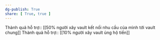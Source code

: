 ```yaml
---
dg-publish: True
share: [ True, true ]
---
```

Thành quả hỗ trợ:: [[50% người xây vault kết nối nhu cầu của mình tới vault chung]]
Thành quả hỗ trợ:: [[10% người xây vault ủng hộ tiền]]